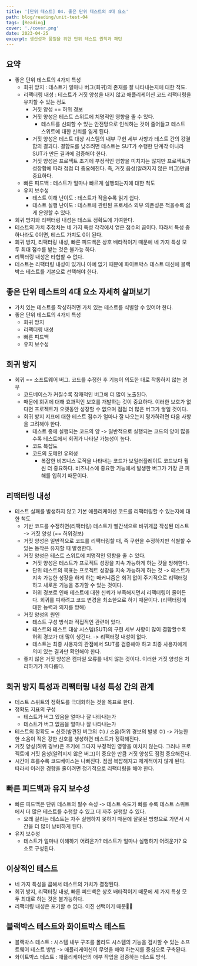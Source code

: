 ```yaml
---
title: '[단위 테스트] 04. 좋은 단위 테스트의 4대 요소'
path: blog/reading/unit-test-04
tags: [Reading]
cover: './cover.png'
date: 2023-04-25
excerpt: 생산성과 품질을 위한 단위 테스트 원칙과 패턴
---
```


## 요약 
* 좋은 단위 테스트의 4가지 특성 
	* 회귀 방지 : 테스트가 얼마나 버그(회귀)의 존재를 잘 나타내는지에 대한 척도.
	* 리팩터링 내성 : 테스트가 거짓 양성을 내지 않고 애플리케이션 코드 리팩터링을 유지할 수 있는 정도
		* 거짓 양성 == 허위 경보
		* 거짓 양성은 테스트 스위트에 치명적인 영향을 줄 수 있다. 
			* 테스트를 신뢰할 수 있는 안전망으로 인식하는 것이 줄어들고 테스트 스위트에 대한 신뢰를 잃게 된다. 
		* 거짓 양성은 테스트 대상 시스템의 내부 구현 세부 사항과 테스트 간의 강결합의 결과다. 결합도를 낮추려면 테스트는 SUT가 수행한 단계각 아니라 SUT가 만든 결과에 검증해야 한다. 
		* 거짓 양성은 프로젝트 초기에 부정적인 영향을 미치지는 않지만 프로젝트가 성장함에 따라 점점 더 중요해진다. 즉, 거짓 음성(알려지지 않은 버그)만큼 중요하다.
	* 빠른 피드백 : 테스트가 얼마나 빠르게 실행되는지에 대한 척도
	* 유지 보수성
		* 테스트 이해 난이도 : 테스트가 작을수록 읽기 쉽다. 
		* 테스트 실행 난이도 : 테스트에 관련된 프로세스 외부 의존성은 적을수록 쉽게 운영할 수 있다. 
 * 회귀 방지와 리팩터링 내성은 테스트 정확도에 기여한다. 
 * 테스트의 가치 추정치는 네 가지 특성 각각에서 얻은 점수의 곱이다. 따라서 특성 중 하나라도 0이면, 테스트 가치도 0이 된다. 
 * 회귀 방지, 리팩터링 내성, 빠른 피드백은 상호 배타적이기 때문에 네 가지 특성 모두 최대 점수를 받는 것은 불가능 하다.
 * 리팩터링 내성은 타협할 수 없다. 
* 테스트는 리팩터링 내성이 있거나 아예 없기 때문에 화이트박스 테스트 대신에 블랙박스 테스트를 기본으로 선택해야 한다. 


## 좋은 단위 테스트의 4대 요소 자세히 살펴보기 
* 가치 있는 테스트를 작성하려면 가치 있는 테스트를 식별할 수 있어야 한다.
* 좋은 단위 테스트의 4가지 특성
	* 회귀 방지
	* 리팩터링 내성
	* 빠른 피드백
	* 유지 보수성

## 회귀 방지
* 회귀 == 소프트웨어 버그. 코드를 수정한 후 기능이 의도한 대로 작동하지 않는 경우
	* 코드베이스가 커질수록 잠재적인 버그에 더 많이 노출된다. 
	* 때문에 회귀에 대해 효과적인 보호를 개발하는 것이 중요하다. 이러한 보호가 없다면 프로젝트가 오랫동안 성장할 수 없으며 점점 더 많은 버그가 쌓일 것이다.
	* 회귀 방지 지표에 대한 테스트 점수가 얼마나 잘 나오는지 평가하려면 다음 사항을 고려해야 한다.
		* 테스트 중에 실행되는 코드의 양 -> 일반적으로 실행되는 코드의 양이 많을수록 테스트에서 회귀가 나타날 가능성이 높다. 
		* 코드 복잡도 
		* 코드의 도메인 유의성
			* 복잡한 비즈니스 로직을 나타내는 코드가 보일러플레이트 코드보다 훨씬 더 중요하다. 비즈니스에 중요한 기능에서 발생한 버그가 가장 큰 피해를 입히기 때문이다.

## 리팩터링 내성
* 테스트 실패를 발생하지 않고 기본 애플리케이션 코드를 리팩터링할 수 있는지에 대한 척도
	* 기반 코드를 수정하면(리팩터링) 테스트가 빨간색으로 바뀌게끔 작성된 테스트 -> 거짓 양성 (== 허위경보)
	* 거짓 양성은 일반적으로 코드를 리팩터링할 때, 즉 구현을 수정하지만 식별할 수 있는 동작은 유지할 때 발생한다. 
	* 거짓 양성은 테스트 스위트에 치명적인 영향을 줄 수 있다. 
		* 거짓 양성은 테스트가 프로젝트 성장을 지속 가능하게 하는 것을 방해한다. 
		* 단위 테스트의 목표는 프로젝트 성장을 지속 가능하게 하는 것 -> 테스트가 지속 가능한 성장을 하게 하는 매커니즘은 회귀 없이 주기적으로 리팩터링하고 새로운 기능을 추가할 수 있는 것이다.
		* 허위 경보로 인해 테스트에 대한 신뢰가 부족해지면서 리팩터링이 줄어든다. 회귀를 피하려고 코드 변경을 최소한으로 하기 때문이다. (리팩터링에 대한 능력과 의지를 방해)
	* 거짓 양성의 원인
		* 테스트 구성 방식과 직접적인 관련이 있다.
		* 테스트와 테스트 대상 시스템(SUT)의 구현 세부 사항이 많이 결합할수록 허위 경보가 더 많이 생긴다. -> 리팩터링 내성이 없다. 
		* 테스트는 최종 사용자의 관점에서 SUT를 검증해야 하고 최종 사용자에게 의미 있는 결과만 확인해야 한다. 
	* 좋지 않은 거짓 양성은 컴파일 오류를 내지 않는 것이다. 이러한 거짓 양성은 처리하기가 까다롭다. 

## 회귀 방지 특성과 리팩터링 내성 특성 간의 관계
* 테스트 스위트의 정확도를 극대화하는 것을 목표로 한다. 
* 정확도 지표의 구성
	* 테스트가 버그 있음을 얼마나 잘 나타내는가
	* 테스트가 버그 없음을 얼마나 잘 나타내는가
* 테스트의 정확도 = 신호(발견된 버그의 수) / 소음(허위 경보의 발생 수) -> 가능한 한 소음이 적은 강한 신호를 생성하면 테스트가 정확해진다.
* 거짓 양성(허위 경보)은 초기에 그다지 부정적인 영향을 미치지 않는다. 그러나 프로젝트에 거짓 음성(알려지지 않은 버그)이 중요한 만큼 거짓 양성도 점점 중요해진다.
* 시간이 흐를수록 코드베이스는 나빠진다. 점점 복잡해지고 체계적이지 않게 된다. 따라서 이러한 경향을 줄이려면 정기적으로 리팩터링을 해야 한다. 

## 빠른 피드백과 유지 보수성
* 빠른 피드백은 단위 테스트의 필수 속성 -> 테스트 속도가 빠를 수록 테스트 스위트에서 더 많은 테스트를 수행할 수 있고 더 자주 실행할 수 있다.
	* 오래 걸리는 테스트는 자주 실행하지 못하기 때문에 잘못된 방향으로 가면서 시간을 더 많이 낭비하게 된다. 
* 유지 보수성
	* 테스트가 얼마나 이해하기 어려운가? 테스트가 얼마나 실행하기 어려운가? 요소로 구성된다.

## 이상적인 테스트 
* 네 가지 특성을 곱해서 테스트의 가치가 결정된다.
* 회귀 방지, 리팩터링 내성, 빠른 피드백은 상호 배타적이기 때문에 세 가지 특성 모두 최대로 하는 것은 불가능하다.
* 리팩터링 내성은 포기할 수 없다. 이진 선택이기 때문

## 블랙박스 테스트와 화이트박스 테스트 
* 블랙박스 테스트 : 시스템 내부 구조를 몰라도 시스템의 기능을 검사할 수 있는 소프트웨어 테스트 방법 -> 애플리케이션이 무엇을 해야 하는지를 중심으로 구축된다. 
* 화이트박스 테스트 : 애플리케이션의 애부 작업을 검증하는 테스트 방식. 